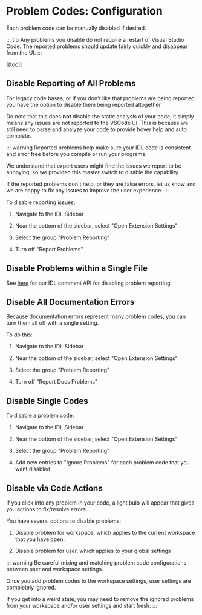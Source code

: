 # Problem Codes: Configuration

Each problem code can be manually disabled if desired.

::: tip
Any problems you disable do not require a restart of Visual Studio Code. The reported problems should update fairly quickly and disappear from the UI.
:::

[[toc]]

## Disable Reporting of All Problems

For legacy code bases, or if you don't like that problems are being reported, you have the option to disable them being reported altogether.

Do note that this does **not** disable the static analysis of your code; it simply means any issues are not reported to the VSCode UI. This is because we still need to parse and analyze your code to provide hover help and auto complete.

::: warning
Reported problems help make sure your IDL code is consistent and error free before you compile or run your programs.

We understand that expert users might find the issues we report to be annoying, so we provided this master switch to disable the capability.

If the reported problems don't help, or they are false errors, let us know and we are happy to fix any issues to improve the user experience.
:::

To disable reporting issues:

1. Navigate to the IDL Sidebar

2. Near the bottom of the sidebar, select "Open Extension Settings"

3. Select the group "Problem Reporting"

4. Turn off "Report Problems"

## Disable Problems within a Single File

See [here](./disabling_with_comments.md) for our IDL comment API for disabling problem reporting.

## Disable All Documentation Errors

Because documentation errors represent many problem codes, you can turn them all off with a single setting.

To do this:

1. Navigate to the IDL Sidebar

2. Near the bottom of the sidebar, select "Open Extension Settings"

3. Select the group "Problem Reporting"

4. Turn off "Report Docs Problems"

## Disable Single Codes

To disable a problem code:

1. Navigate to the IDL Sidebar

2. Near the bottom of the sidebar, select "Open Extension Settings"

3. Select the group "Problem Reporting"

4. Add new entries to "Ignore Problems" for each problem code that you want disabled

## Disable via Code Actions

If you click into any problem in your code, a light bulb will appear that gives you actions to fix/resolve errors.

You have several options to disable problems:

1. Disable problem for workspace, which applies to the current workspace that you have open.

2. Disable problem for user, which applies to your global settings

::: warning
Be careful mixing and matching problem code configurations between user and workspace settings.

Once you add problem codes to the workspace settings, user settings are completely ignored.

If you get into a weird state, you may need to remove the ignored problems from your workspace and/or user settings and start fresh.
:::
